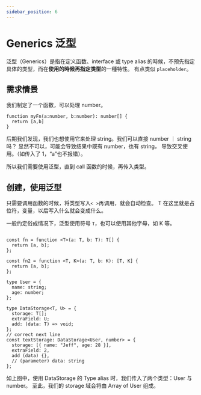 ```yaml
---
sidebar_position: 6
---
```


# Generics 泛型

泛型（Generics）是指在定义函数、interface 或 type alias 的時候，不预先指定具体的类型，而在**使用的時候再指定类型**的一種特性。
有点类似 `placeholder`。

## 需求情景

我们制定了一个函数，可以处理 number。

```TS
function myFn(a:number, b:number): number[] {
  return [a,b]
}
```

后期我们发现，我们也想使用它来处理 string。我们可以直接 number ｜ string 吗？
显然不可以，可能会导致结果中既有 number，也有 string，
导致交叉使用。（如传入了 1，“a”也不报错）。

所以我们需要使用泛型，直到 call 函数的时候，再传入类型。

## 创建，使用泛型

只需要调用函数的时候，将类型写入`< >`再调用，就会自动检查。
T 在这里就是占位符，变量，以后写入什么就会变成什么。

一般约定俗成情况下，泛型使用符号 `T`，也可以使用其他字母，如 K 等。

```TS title="Generics 创建"

const fn = function <T>(a: T, b: T): T[] {
  return [a, b];
};

const fn2 = function <T, K>(a: T, b: K): [T, K] {
  return [a, b];
};
```

```TS title="Generics 使用"
type User = {
  name: string;
  age: number;
};

type DataStorage<T, U> = {
  storage: T[];
  extraField: U;
  add: (data: T) => void;
};
// correct next line
const textStorage: DataStorage<User, number> = {
  storage: [{ name: "Jeff", age: 28 }],
  extraField: 2,
  add (data) {},
  // (parameter) data: string
};
```

如上图中，使用 DataStorage 的 Type alias 时，我们传入了两个类型：User 与 number。
至此，我们的 storage 域会将由 Array of User 组成。
